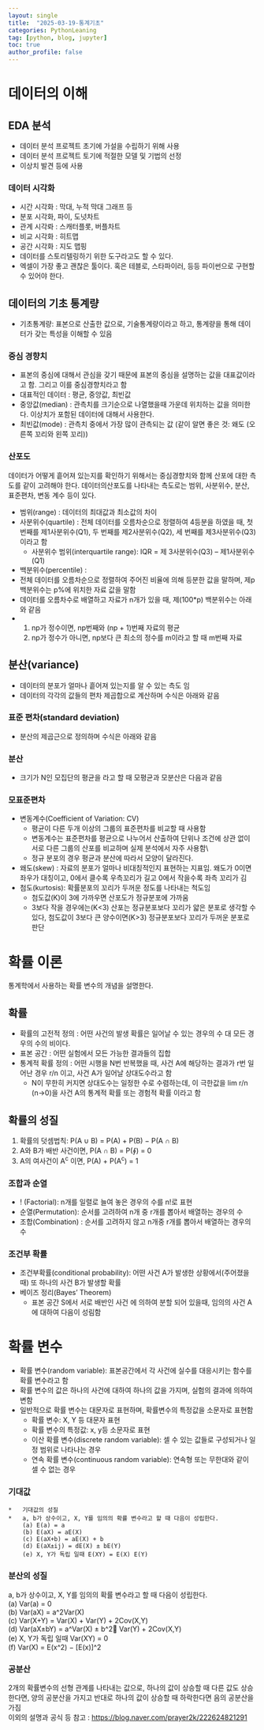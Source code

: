 ```yaml
---
layout: single
title:  "2025-03-19-통계기초"
categories: PythonLeaning
tag: [python, blog, jupyter]
toc: true
author_profile: false
---
```


<head>
  <style>
    table.dataframe {
      white-space: normal;
      width: 100%;
      height: 240px;
      display: block;
      overflow: auto;
      font-family: Arial, sans-serif;
      font-size: 0.9rem;
      line-height: 20px;
      text-align: center;
      border: 0px !important;
    }

    table.dataframe th {
      text-align: center;
      font-weight: bold;
      padding: 8px;
    }

    table.dataframe td {
      text-align: center;
      padding: 8px;
    }

    table.dataframe tr:hover {
      background: #b8d1f3; 
    }

    .output_prompt {
      overflow: auto;
      font-size: 0.9rem;
      line-height: 1.45;
      border-radius: 0.3rem;
      -webkit-overflow-scrolling: touch;
      padding: 0.8rem;
      margin-top: 0;
      margin-bottom: 15px;
      font: 1rem Consolas, "Liberation Mono", Menlo, Courier, monospace;
      color: $code-text-color;
      border: solid 1px $border-color;
      border-radius: 0.3rem;
      word-break: normal;
      white-space: pre;
    }

  .dataframe tbody tr th:only-of-type {
      vertical-align: middle;
  }

  .dataframe tbody tr th {
      vertical-align: top;
  }

  .dataframe thead th {
      text-align: center !important;
      padding: 8px;
  }

  .page__content p {
      margin: 0 0 0px !important;
  }

  .page__content p > strong {
    font-size: 0.8rem !important;
  }

  </style>
</head>



# **데이터의 이해**

## **EDA 분석**
* 데이터 분석 프로젝트 초기에 가설을 수립하기 위해 사용
* 데이터 분석 프로젝트 토기에 적절한 모델 및 기법의 선정
* 이상치 발견 등에 사용
### 데이터 시각화
* 시간 시각화 : 막대, 누적 막대 그래프 등
* 분포 시각화, 파이, 도넛차트
* 관계 시각롸 : 스캐터플롯, 버플차트
* 비교 시각화 : 히트맵
* 공간 시각화 : 지도 맵핑
* 데이터를 스토리텔링하기 위한 도구라고도 할 수 있다.
* 엑셀이 가장 좋고 괜찮은 툴이다. 혹은 테블로, 스타파이러, 등등 파이썬으로 구현할 수 있어야 한다.

## **데이터의 기초 통계량**
* 기초통계량: 표본으로 산출한 값으로, 기술통계량이라고 하고, 통계량을 통해 데이터가 갖는 특성을 이해할 수 있음
### 중심 경향치
* 표본의 중심에 대해서 관심을 갖기 때문에 표본의 중심을 설명하는 값을 대표값이라고 함. 그리고 이를 중심경향치라고 함
* 대표적인 데이터 : 평균, 중앙값, 최빈값
* 중앙값(median) : 관측치를 크기순으로 나열했을때 가운데 위치하는 값을 의미한다. 이상치가 포함된 데이터에 대해서 사용한다.
* 최빈값(mode) : 관측치 중에서 가장 많이 관측되는 값 (같이 알면 좋은 것: 왜도 (오른쪽 꼬리와 왼쪽 꼬리))
### 산포도
데이터가 어떻게 흩어져 있는지를 확인하기 위해서는 중심경향치와 함께 산포에 대한 측도를 같이 고려해야 한다.
데이터의산포도를 나타내는 측도로는 범위, 사분위수, 분산, 표준편차, 변동 계수 등이 있다.
* 범위(range) :  데이터의 최대값과 최소값의 차이
* 사분위수(quartile) : 전체 데이터를 오름차순으로 정렬하여 4등분을 하였을 때, 첫 번째를 제1사분위수(Q1), 두 번째를 제2사분위수(Q2), 세 번째를
제3사분위수(Q3)이라고 함
  * 사분위수 범위(interquartile range): IQR = 제 3사분위수(Q3) – 제1사분위수(Q1)
* 백분위수(percentile) :
* 전체 데이터를 오름차순으로 정렬하여 주어진 비율에 의해 등분한 값을 말하며, 제p백분위수는 p%에 위치한 자료 값을 말함
* 데이터를 오름차수로 배열하고 자료가 n개가 있을 때, 제(100*p) 백분위수는 아래와 같음
* 1) np가 정수이면, np번째와 (np + 1)번째 자료의 평균
  2) np가 정수가 아니면, np보다 큰 최소의 정수를 m이라고 할 때 m번째 자료

## **분산(variance)**
* 데이터의 분포가 얼마나 흩어져 있는지를 알 수 있는 측도 임
* 데이터의 각각의 값들의 편차 제곱합으로 계산하며 수식은 아래와 같음
### 표준 편차(standard deviation)
* 분산의 제곱근으로 정의하며 수식은 아래와 같음
### 분산
* 크기가 N인 모집단의 평균을 
라고 할 때 모평균과 모분산은 다음과 같음
### 모표준편차
* 변동계수(Coefficient of Variation: CV)
  * 평균이 다른 두개 이상의 그룹의 표준편차를 비교할 때 사용함
  * 변동계수는 표준편차를 평균으로 나누어서 산출하여 단위나 조건에 상관 없이 서로 다른 그룹의 산포를 비교하며 실제 분석에서 자주 사용함\
  * 정규 분포의 경우 평균과 분산에 따라서 모양이 달라진다.
* 왜도(skew) : 자료의 분포가 얼마나 비대칭적인지 표현하는 지표임. 왜도가 0이면 좌우가 대칭이고, 0에서 클수록 우측꼬리가 길고 0에서 작을수록 좌측 꼬리가 김
* 첨도(kurtosis): 확률분포의 꼬리가 두꺼운 정도를 나타내는 척도임
  * 첨도값(K)이 3에 가까우면 산포도가 정규분포에 가까움
  * 3보다 작을 경우에는(K<3) 산포는 정규분포보다 꼬리가 얇은 분포로 생각할 수 있다, 첨도값이 3보다 큰 양수이면(K>3) 정규분포보다 꼬리가 두꺼운 분포로 판단


 
# 확률 이론
통계학에서 사용하는 확률 변수의 개념을 설명한다.
## **확률**
* 확률의 고전적 정의 : 어떤 사건의 발생 확률은 일어날 수 있는 경우의 수 대 모든 경우의 수의 비이다.
* 표본 공간 : 어떤 실험에서 모든 가능한 결과들의 집합
* 통계적 확률 정의 : 어떤 시행을 N번 반복했을 때, 사건 A에 해당하는 결과가 r번 일어난 경우 r/n 이고, 사건 A가 일어날 상대도수라고 함
  * N이 무한히 커지면 상대도수는 일정한 수로 수렴하는데, 이 극한값을 lim r/n (n->0)을 사건 A의 통계적 확률 또는 경험적 확률 이라고 함
## **확률의 성질**
1) 확률의 덧셈법칙: P(A ∪ B) = P(A) + P(B) − P(A ∩ B)   
2) A와 B가 배반 사건이면, P(A ∩ B) = P(∮) = 0  
3) A의 여사건이 A<sup>c</sup> 이면, P(A) + P(A<sup>c</sup>) = 1   

### **조합과 순열**
* ! (Factorial): n개를 일렬로 늘여 놓은 경우의 수를 n!로 표현
* 순열(Permutation): 순서를 고려하여 n개 중 r개를 뽑아서 배열하는 경우의 수
* 조합(Combination) : 순서를 고려하지 않고 n개중 r개를 뽑아서 배열하는 경우의 수
### **조건부 확률**
* 조건부확률(conditional probability): 어떤 사건 A가 발생한 상황에서(주어졌을 때) 또 하나의 사건 B가 발생할 확률
* 베이즈 정리(Bayes’ Theorem)
  * 표본 공간 S에서 서로 배반인 사건 에 의하여 분할 되어 있을때, 임의의 사건 A에 대하여 다음이 성림함

# **확률 변수**
* 확률 변수(random variable): 표본공간에서 각 사건에 실수를 대응시키는 함수를 확률 변수라고 함
* 확률 변수의 값은 하나의 사건에 대하여 하나의 값을 가지며, 실험의 결과에 의하여 변함
* 일반적으로 확률 변수는 대문자로 표현하며, 확률변수의 특정값을 소문자로 표현함
  *   확률 변수: X, Y 등 대문자 표현
  *   확률 변수의 특정값: x, y등 소문자로 표현
  *   이산 확률 변수(discrete random variable): 셀 수 있는 값들로 구성되거나 일정 범위로 나타나는 경우
  *   연속 확률 변수(continuous random variable): 연속형 또는 무한대와 같이 셀 수 없는 경우
### 기대값
    *   기대값의 성질
    *   a, b가 상수이고, X, Y를 임의의 확률 변수라고 할 때 다음이 성립한다.
        (a) E(a) = a
        (b) E(aX) = aE(X)
        (c) E(aX+b) = aE(X) + b
        (d) E(aX±ij) = dE(X) ± bE(Y)
        (e) X, Y가 독립 일때 E(XY) = E(X) E(Y)
### 분산의 성질
a, b가 상수이고, X, Y를 임의의 확률 변수라고 할 때 다음이 성립한다.  
(a) Var(a) = 0  
(b) Var(aX) = a^2Var(X)  
(c) Var(X+Y) = Var(X) + Var(Y) + 2Cov(X,Y)  
(d) Var(aX±bY) = a^Var(X) ± b^2 Var(Y) + 2Cov(X,Y)  
(e) X, Y가 독립 일때 Var(XY) = 0  
(f) Var(X) = E(x^2) − [E(x)]^2  

### 공분산
2개의 확률변수의 선형 관계를 나타내는 값으로, 하나의 값이 상승할 때 다른 값도 상승한다면, 양의 공분산을 가지고
반대로 하나의 값이 상승할 때 하락한다면 음의 공분산을 가짐  
이외의 설명과 공식 등 참고 : https://blog.naver.com/prayer2k/222624821291  





          


    


















